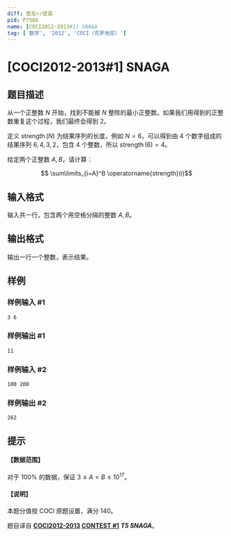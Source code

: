 ```yaml
---
diff: 普及+/提高
pid: P7586
name: [COCI2012-2013#1] SNAGA
tag: ['数学', '2012', 'COCI（克罗地亚）']
---
```

# [COCI2012-2013#1] SNAGA
## 题目描述

从一个正整数 $N$ 开始，找到不能被 $N$ 整除的最小正整数。如果我们用得到的正整数重复这个过程，我们最终会得到 $2$。

定义 $\operatorname{strength}(N)$ 为结果序列的长度。例如 $N = 6$，可以得到由 $4$ 个数字组成的结果序列 $6,4,3,2$，包含 $4$ 个整数，所以 $\operatorname{strength}(6) = 4$。

给定两个正整数 $A,B$，请计算：

$$ \sum\limits_{i=A}^B \operatorname{strength}(i)$$
## 输入格式

输入共一行，包含两个用空格分隔的整数 $A,B$。
## 输出格式

输出一行一个整数，表示结果。
## 样例

### 样例输入 #1
```
3 6
```
### 样例输出 #1
```
11
```
### 样例输入 #2
```
100 200
```
### 样例输出 #2
```
262
```
## 提示

#### 【数据范围】

对于 $100\%$ 的数据，保证 $3 \le A < B \le 10^{17}$。

#### 【说明】

本题分值按 COCI 原题设置，满分 $140$。

题目译自 **[COCI2012-2013](https://hsin.hr/coci/archive/2012_2013/) [CONTEST #1](https://hsin.hr/coci/archive/2012_2013/contest1_tasks.pdf)** ___T5 SNAGA___。
